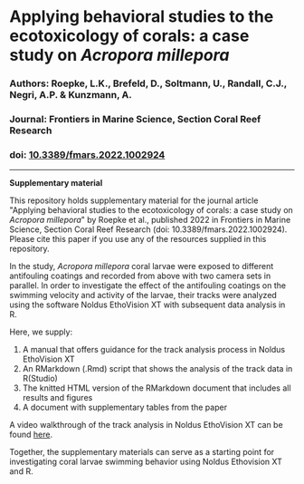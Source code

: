 # Applying behavioral studies to the ecotoxicology of corals: a case study on *Acropora millepora*

### Authors: Roepke, L.K., Brefeld, D., Soltmann, U., Randall, C.J., Negri, A.P. & Kunzmann, A.

### Journal: Frontiers in Marine Science, Section Coral Reef Research

### doi: [10.3389/fmars.2022.1002924](https://www.frontiersin.org/articles/10.3389/fmars.2022.1002924/abstract)

---

**Supplementary material**   

This repository holds supplementary material for the journal article "Applying behavioral studies to the ecotoxicology of corals: a case study on *Acropora millepora*" by Roepke et al., published 2022 in Frontiers in Marine Science, Section Coral Reef Research (doi: 10.3389/fmars.2022.1002924). Please cite this paper if you use any of the resources supplied in this repository. 

In the study, *Acropora millepora* coral larvae were exposed to different antifouling coatings and recorded from above with two camera sets in parallel. 
In order to investigate the effect of the antifouling coatings on the swimming velocity and activity of the larvae, their tracks were analyzed using the software Noldus EthoVision XT with subsequent data analysis in R.  

Here, we supply: 
  1. A manual that offers guidance for the track analysis process in Noldus EthoVision XT  
  2. An RMarkdown (.Rmd) script that shows the analysis of the track data in R(Studio)   
  3. The knitted HTML version of the RMarkdown document that includes all results and figures 
  4. A document with supplementary tables from the paper  
  
A video walkthrough of the track analysis in Noldus EthoVision XT can be found [here](https://youtu.be/iKllYHpvXjk). 
  
Together, the supplementary materials can serve as a starting point for investigating coral larvae swimming behavior using Noldus Ethovision XT and R.
